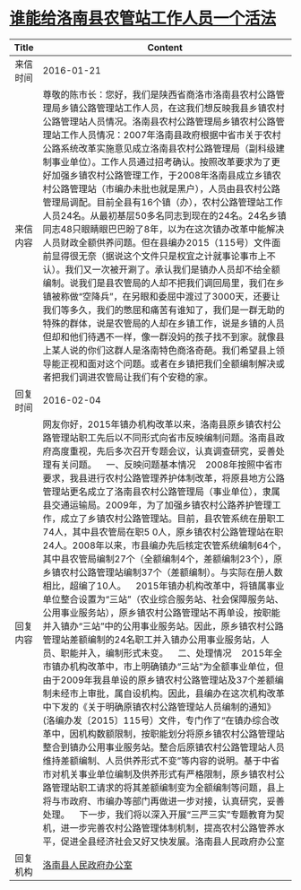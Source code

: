 # <a href="http://www.shangluo.gov.cn/zmhd/ldxxxx.jsp?urltype=leadermail.LeaderMailContentUrl&wbtreeid=1112&leadermailid=3478">谁能给洛南县农管站工作人员一个活法</a>
|Title|Content|
|:---:|---|
|来信时间|2016-01-21|
|来信内容|尊敬的陈市长：您好，我们是陕西省商洛市洛南县农村公路管理局乡镇公路管理站工作人员，在这我们想反映我县乡镇农村公路管理站人员情况。洛南县农村公路管理局乡镇农村公路管理站工作人员情况：2007年洛南县政府根据中省市关于农村公路系统改革实施意见成立洛南县农村公路管理局（副科级建制事业单位）。工作人员通过招考确认。按照改革要求为了更好加强乡镇农村公路管理工作，于2008年洛南县成立乡镇农村公路管理站（市编办未批也就是黑户），人员由县农村公路管理局调配。目前全县有16个镇（办），农村公路管理站工作人员24名。从最初基层50多名同志到现在的24名。24名乡镇同志48只眼睛眼巴巴盼了8年，以为在这次镇办改革中能解决人员财政全额供养问题。但在县编办2015（115号）文件面前显得很无奈（据说这个文件只是权宜之计就事论事市上不认）。我们又一次被开涮了。承认我们是镇办人员却不给全额编制。说我们是县农管局的人却不把我们调回局里，我们在乡镇被称做“空降兵”，在另眼和委屈中渡过了3000天，还要让我们等多久，我们的憋屈和痛苦有谁知了，我们是一群无助的特殊的群体，说是农管局的人却在乡镇工作，说是乡镇的人员但却和他们待遇不一样，像一群没妈的孩子找不到家。就像县上某人说的你们这群人是洛南特色商洛奇葩。我们希望县上领导能正视和面对这个问题。或者在乡镇把我们全额编制解决或者把我们调进农管局让我们有个安稳的家。|
|回复时间|2016-02-04|
|回复内容|网友你好，2015年镇办机构改革以来，洛南县原乡镇农村公路管理站职工先后以不同形式向省市反映编制问题。洛南县政府高度重视，先后多次召开专题会议，认真调查研究，妥善处理有关问题。    一、反映问题基本情况    2008年按照中省市要求，我县进行农村公路管理养护体制改革，将原县地方公路管理站更名成立了洛南县农村公路管理局（事业单位），隶属县交通运输局。2009年，为了加强乡镇农村公路养护管理工作，成立了乡镇农村公路管理站。目前，县农管系统在册职工74人，其中县农管局在职5 0人，原乡镇农村公路管理站在职24人。2008年以来，市县编办先后核定农管系统编制64个，其中县农管局编制27个（全额编制4个，差额编制23个），原乡镇农村公路管理站编制37个（差额编制）。与实际在册人数相比，超编了10人。    2015年镇办机构改革中，将镇属事业单位整合设置为“三站”（农业综合服务站、社会保障服务站、公用事业服务站），原乡镇农村公路管理站不再单设，按职能并入镇办“三站”中的公用事业服务站。因此，原乡镇农村公路管理站差额编制的24名职工并入镇办公用事业服务站，人员、职能并入，编制形式未变。    二、处理情况    2015年全市镇办机构改革中，市上明确镇办“三站”为全额事业单位，但由于2009年我县单设的原乡镇农村公路管理站及37个差额编制未经市上审批，属自设机构。因此，县编办在这次机构改革中下发的《关于明确原镇农村公路管理站人员编制的通知》(洛编办发〔2015〕115号）文件，专门作了“在镇办综合改革中，因机构数额限制，按职能划分将原乡镇农村公路管理站整合到镇办公用事业服务站。整合后原镇农村公路管理站人员维持差额编制、人员供养形式不变”等内容的说明。基于中省市对机关事业单位编制及供养形式有严格限制，原乡镇农村公路管理站职工请求的将其差额编制变为全额编制等问题，县上将与市政府、市编办等部门再做进一步对接，认真研究，妥善处理。    下一步，我们将以深入开展“三严三实”专题教育为契机，进一步完善农村公路管理体制机制，提高农村公路管养水平，促进全县经济社会又好又快发展。洛南县人民政府办公室|
|回复机构|<a href="../../categories/agencies/洛南县人民政府办公室.md">洛南县人民政府办公室</a>|
